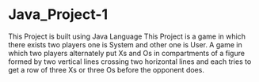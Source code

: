 # Java_Project-1
This Project is built using Java Language
This Project is a game in which there exists two players one is System and other one is User.
A game in which two players alternately put Xs and Os in compartments of
a figure formed by two vertical lines crossing two horizontal lines and each
tries to get a row of three Xs or three Os before the opponent does.

